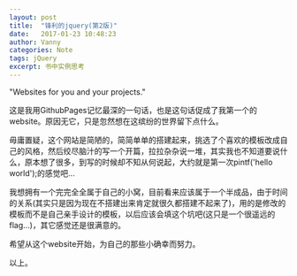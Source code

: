 ```yaml
---
layout: post
title:  "锋利的jquery(第2版)"
date:   2017-01-23 10:48:23
author: Vanny
categories: Note
tags: jQuery
excerpt: 书中实例思考
---
```


"Websites for you and your projects."

这是我用GithubPages记忆最深的一句话，也是这句话促成了我第一个的website。原因无它，只是忽然想在这缤纷的世界留下点什么。

毋庸置疑，这个网站是简陋的，简简单单的搭建起来，挑选了个喜欢的模板改成自己的风格，然后绞尽脑汁的写一个开篇，拉拉杂杂说一堆，其实我也不知道要说什么，原本想了很多，到写的时候却不知从何说起，大约就是第一次pintf('hello world');的感觉吧...

我想拥有一个完完全全属于自己的小窝，目前看来应该属于一个半成品，由于时间的关系(其实只是因为现在不搭建出来肯定就很久都搭建不起来了)，用的是修改的模板而不是自己亲手设计的模板，以后应该会填这个坑吧(这只是一个很遥远的flag...)，其它感觉还是很满意的。

希望从这个website开始，为自己的那些小确幸而努力。

以上。